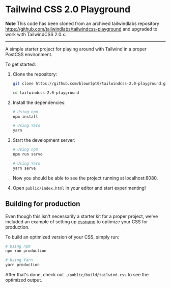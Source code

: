 # Tailwind CSS 2.0 Playground

**Note** This code has been cloned from an archived tailwindlabs repository https://github.com/tailwindlabs/tailwindcss-playground and upgraded to work with TailwindCSS 2.0.x.

---

A simple starter project for playing around with Tailwind in a proper PostCSS environment.

To get started:

1. Clone the repository:

   ```bash
   git clone https://github.com/blown5pt0/tailwindcss-2.0-playground.git tailwindcss-2.0-playground

   cd tailwindcss-2.0-playground
   ```

2. Install the dependencies:

   ```bash
   # Using npm
   npm install

   # Using Yarn
   yarn
   ```

3. Start the development server:

   ```bash
   # Using npm
   npm run serve

   # Using Yarn
   yarn serve
   ```

   Now you should be able to see the project running at localhost:8080.

4. Open `public/index.html` in your editor and start experimenting!

## Building for production

Even though this isn't necessarily a starter kit for a proper project, we've included an example of setting up [cssnano](https://cssnano.co/) to optimize your CSS for production.

To build an optimized version of your CSS, simply run:

```bash
# Using npm
npm run production

# Using Yarn
yarn production
```

After that's done, check out `./public/build/tailwind.css` to see the optimized output.
